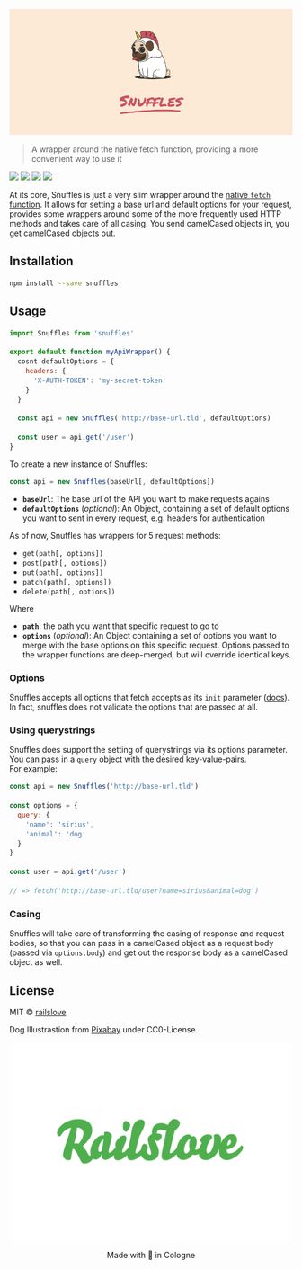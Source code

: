 <p align="center">
  <img src="logo.jpg">
</p>

> A wrapper around the native fetch function, providing a more convenient way to use it

![](https://travis-ci.org/railslove/snuffles.svg?branch=master)
![](https://img.shields.io/github/license/railslove/snuffles.svg)
![](https://img.shields.io/github/release/railslove/snuffles.svg)
![](https://img.shields.io/npm/v/snuffels.svg)

At its core, Snuffles is just a very slim wrapper around the [native `fetch` function](https://developer.mozilla.org/en-US/docs/Web/API/WindowOrWorkerGlobalScope/fetch). It allows for setting a base url and default options for your request, provides some wrappers around some of the more frequently used HTTP methods and takes care of all casing. You send camelCased objects in, you get camelCased objects out.


## Installation

```bash
npm install --save snuffles
```

## Usage

```jsx
import Snuffles from 'snuffles'

export default function myApiWrapper() {
  cosnt defaultOptions = {
    headers: {
      'X-AUTH-TOKEN': 'my-secret-token'
    }
  }

  const api = new Snuffles('http://base-url.tld', defaultOptions)
  
  const user = api.get('/user')
}
```

To create a new instance of Snuffles:
```js
const api = new Snuffles(baseUrl[, defaultOptions])
```
* __`baseUrl`__: The base url of the API you want to make requests agains
* __`defaultOptions`__ (_optional_): An Object, containing a set of default options you want to sent in every request, e.g. headers for authentication

As of now, Snuffles has wrappers for 5 request methods:
* `get(path[, options])`
* `post(path[, options])`
* `put(path[, options])`
* `patch(path[, options])`
* `delete(path[, options])`

Where
* __`path`__: the path you want that specific request to go to
* __`options`__ (_optional_): An Object containing a set of options you want to merge with the base options on this specific request. Options passed to the wrapper functions are deep-merged, but will override identical keys.

### Options
Snuffles accepts all options that fetch accepts as its `init` parameter ([docs](https://developer.mozilla.org/en-US/docs/Web/API/WindowOrWorkerGlobalScope/fetch)). In fact, snuffles does not validate the options that are passed at all.  

### Using querystrings
Snuffles does support the setting of querystrings via its options parameter. You can pass in a `query` object with the desired key-value-pairs.  
For example:

```js
const api = new Snuffles('http://base-url.tld')

const options = {
  query: {
    'name': 'sirius',
    'animal': 'dog'
  }
}

const user = api.get('/user')

// => fetch('http://base-url.tld/user?name=sirius&animal=dog')
```

### Casing
Snuffles will take care of transforming the casing of response and request
bodies, so that you can pass in a camelCased object as a request body (passed
via `options.body`) and get out the response body as a camelCased object as
well.

## License

MIT © [railslove](https://github.com/railslove)

Dog Illustrastion from [Pixabay](https://pixabay.com/en/pug-unicorn-dog-animal-puppy-2970825/) under CC0-License.

<p align="center">
  <img src="logo_rl.svg" width="500px" >
</p>
<p align="center">
  Made with 💚 in Cologne
</p>
